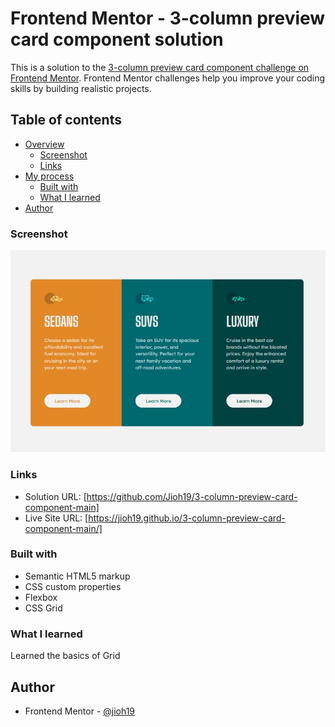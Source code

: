 # Frontend Mentor - 3-column preview card component solution

This is a solution to the [3-column preview card component challenge on Frontend Mentor](https://www.frontendmentor.io/challenges/3column-preview-card-component-pH92eAR2-). Frontend Mentor challenges help you improve your coding skills by building realistic projects. 

## Table of contents

- [Overview](#overview)
  - [Screenshot](#screenshot)
  - [Links](#links)
- [My process](#my-process)
  - [Built with](#built-with)
  - [What I learned](#what-i-learned)
- [Author](#author)

### Screenshot

![](./screenshot.jpg)

### Links

- Solution URL: [https://github.com/Jioh19/3-column-preview-card-component-main]
- Live Site URL: [https://jioh19.github.io/3-column-preview-card-component-main/]

### Built with

- Semantic HTML5 markup
- CSS custom properties
- Flexbox
- CSS Grid

### What I learned

Learned the basics of Grid

## Author

- Frontend Mentor - [@jioh19](https://www.frontendmentor.io/profile/jioh19)
